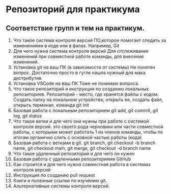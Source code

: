 # Репозиторий для практикума
## Соответствие групп и тем на практикум.

1. Что такое система контроля версий
ПО,которое помогает следить за изменениями в коде или в фалах. Например, Git
2. Для чего нужна система контроля версий
Для отслеживания изменений при совместной работе команды, для внесения изменений.
3. Установка git на ваш ПК (в зависимости от системы)
Не понятен вопрос. Достаточно просто в гугле нашла нужный для мака дистрибутив
4. Установка VSCode на ваш ПК
Тоже не понимаю вопроса. 
5. Что такое репозиторий и инструкция по созданию локальных репозиториев.
Репозиторий - место, где хранятся файлы с кодом. Создать папку на локальном устройстве, открыть ее, создать файл, открыть терминал, команда git init
6. Базовая работа с локальным репозиторием
git add, git commit, git log, git status
7. Что такое ветки и для чего они нужны при работе с системой контроля версий. это своего рода черновики или части совместной работы, с которыми может работать 1 из членов команды, чтобы по итогам органично слить с основной частью работы (кода)
8. Базовая работа с ветками в git. 
git branch, git checkout -b branch name, git checkout main, git merge, git checkout -d branch name
9. Что такое удаленный репозиторий и для чего он нужен
10. Базовая работа с удаленными репозиториями GitHub
11. Как строится и для чего нужна совместная работа в системах контроля версий
12. Инструкция по созданию pull request
13. Книги и полезные ссылки по изучению git.
14. Альтернативные системы контроля версий.
